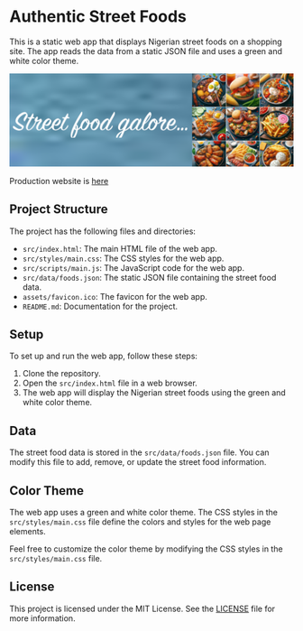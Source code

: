 # Authentic Street Foods

This is a static web app that displays Nigerian street foods on a shopping site. The app reads the data from a static JSON file and uses a green and white color theme.

![Banner Image](assets/banner.png)

Production website is [here](https://ayodejiayodele.github.io/authentic-street-food/)

## Project Structure

The project has the following files and directories:

- `src/index.html`: The main HTML file of the web app.
- `src/styles/main.css`: The CSS styles for the web app.
- `src/scripts/main.js`: The JavaScript code for the web app.
- `src/data/foods.json`: The static JSON file containing the street food data.
- `assets/favicon.ico`: The favicon for the web app.
- `README.md`: Documentation for the project.

## Setup

To set up and run the web app, follow these steps:

1. Clone the repository.
2. Open the `src/index.html` file in a web browser.
3. The web app will display the Nigerian street foods using the green and white color theme.

## Data

The street food data is stored in the `src/data/foods.json` file. You can modify this file to add, remove, or update the street food information.

## Color Theme

The web app uses a green and white color theme. The CSS styles in the `src/styles/main.css` file define the colors and styles for the web page elements.

Feel free to customize the color theme by modifying the CSS styles in the `src/styles/main.css` file.

## License

This project is licensed under the MIT License. See the [LICENSE](LICENSE) file for more information.
